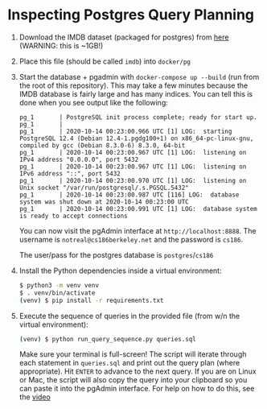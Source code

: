 # Inspecting Postgres Query Planning

1. Download the IMDB dataset (packaged for postgres) from [here](https://home.gtf.fyi/files/imdb) (WARNING: this is ~1GB!)
2. Place this file (should be called `imdb`) into `docker/pg`
3. Start the database + pgadmin with `docker-compose up --build` (run from the root of this repository). This may take a few minutes because the IMDB database is fairly large and has many indices. You can tell this is done when you see output like the following:
    ```
    pg_1       | PostgreSQL init process complete; ready for start up.
    pg_1       |
    pg_1       | 2020-10-14 00:23:00.966 UTC [1] LOG:  starting PostgreSQL 12.4 (Debian 12.4-1.pgdg100+1) on x86_64-pc-linux-gnu, compiled by gcc (Debian 8.3.0-6) 8.3.0, 64-bit
    pg_1       | 2020-10-14 00:23:00.967 UTC [1] LOG:  listening on IPv4 address "0.0.0.0", port 5432
    pg_1       | 2020-10-14 00:23:00.967 UTC [1] LOG:  listening on IPv6 address "::", port 5432
    pg_1       | 2020-10-14 00:23:00.970 UTC [1] LOG:  listening on Unix socket "/var/run/postgresql/.s.PGSQL.5432"
    pg_1       | 2020-10-14 00:23:00.987 UTC [116] LOG:  database system was shut down at 2020-10-14 00:23:00 UTC
    pg_1       | 2020-10-14 00:23:00.991 UTC [1] LOG:  database system is ready to accept connections
    ```
    
    You can now visit the pgAdmin interface at `http://localhost:8888`. The username is `notreal@cs186berkeley.net` and the password is `cs186`.
    
    The user/pass for the postgres database is `postgres`/`cs186`
    
4. Install the Python dependencies inside a virtual environment:
    ```bash
    $ python3 -m venv venv
    $ . venv/bin/activate
    (venv) $ pip install -r requirements.txt
    ```
5. Execute the sequence of queries in the provided file (from w/n the virtual environment):
    ```bash
    (venv) $ python run_query_sequence.py queries.sql
    ```
    
    Make sure your terminal is full-screen! The script will iterate through each statement in `queries.sql` and print out the query plan (where appropriate). Hit `ENTER` to advance to the next query. If you are on Linux or Mac, the script will also copy the query into your clipboard so you can paste it into the pgAdmin interface. For help on how to do this, see the [video](https://youtu.be/zik6j42m3m8)
